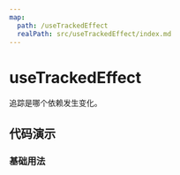 ```yaml
---
map:
  path: /useTrackedEffect
  realPath: src/useTrackedEffect/index.md
---
```


# useTrackedEffect

追踪是哪个依赖发生变化。

## 代码演示

### 基础用法

<demo src="./demo/demo.vue"
  language="vue"
  title="基本用法"
  desc="控制台查看打印结果">
</demo>
